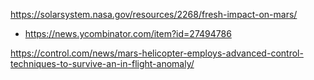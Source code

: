 
https://solarsystem.nasa.gov/resources/2268/fresh-impact-on-mars/
* https://news.ycombinator.com/item?id=27494786

https://control.com/news/mars-helicopter-employs-advanced-control-techniques-to-survive-an-in-flight-anomaly/